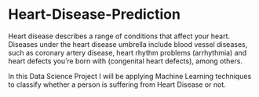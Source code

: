 # Heart-Disease-Prediction
Heart disease describes a range of conditions that affect your heart. Diseases under the heart disease umbrella include blood vessel diseases, such as coronary artery disease, heart rhythm problems (arrhythmia) and heart defects you’re born with (congenital heart defects), among others.

In this Data Science Project I will be applying Machine Learning techniques to classify whether a person is suffering from Heart Disease or not.
